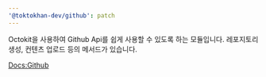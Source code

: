 ```yaml
---
'@toktokhan-dev/github': patch
---
```


Octokit을 사용하여 Github Api를 쉽게 사용할 수 있도록 하는 모듈입니다. 레포지토리 생성, 컨텐츠 업로드 등의 메서드가 있습니다.

[Docs:Github](https://toktokhan-dev-docs.vercel.app/docs/github)
